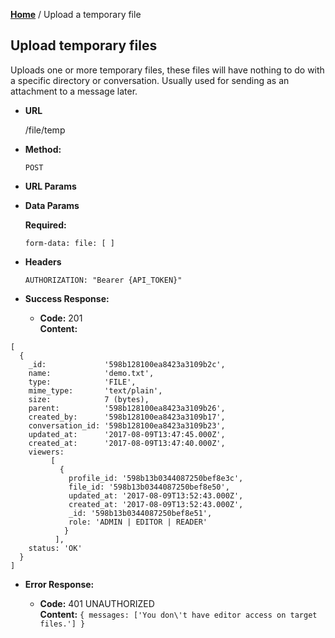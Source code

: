 **[Home](https://immail.github.io/api-doc)** / Upload a temporary file

**Upload temporary files**
----
Uploads one or more temporary files, these files will have nothing to do with a specific directory or conversation. Usually used for sending as an attachment to a message later.

* **URL**
   
   /file/temp

* **Method:**
  
  `POST`
  
* **URL Params**

* **Data Params**

   **Required:**

   `form-data: file: [ ]`

* **Headers**

   ```
   AUTHORIZATION: "Bearer {API_TOKEN}"
   ```

* **Success Response:** 
  
  * **Code:** 201 <br />
    **Content:** 
```
[ 
  { 
    _id:             '598b128100ea8423a3109b2c',
    name:            'demo.txt',
    type:            'FILE',
    mime_type:       'text/plain',
    size:            7 (bytes),
    parent:          '598b128100ea8423a3109b26',
    created_by:      '598b128100ea8423a3109b17',
    conversation_id: '598b128100ea8423a3109b23',
    updated_at:      '2017-08-09T13:47:45.000Z',
    created_at:      '2017-08-09T13:47:40.000Z',
    viewers: 
         [
           {
             profile_id: '598b13b0344087250bef8e3c',
             file_id: '598b13b0344087250bef8e50',
             updated_at: '2017-08-09T13:52:43.000Z',
             created_at: '2017-08-09T13:52:43.000Z',
             _id: '598b13b0344087250bef8e51',
             role: 'ADMIN | EDITOR | READER'
            }
          ],
    status: 'OK' 
  }
]
```
 
* **Error Response:**

  * **Code:** 401 UNAUTHORIZED <br />
    **Content:** `{ messages: ['You don\'t have editor access on target files.'] }`

